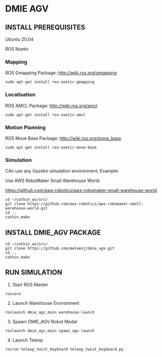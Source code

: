 # DMIE AGV

## INSTALL PREREQUISITES

Ubuntu 20.04

ROS Noetic

### Mapping

ROS Gmapping Package: http://wiki.ros.org/gmapping

```
sudo apt-get install ros-noetic-gmapping
```

### Localisation

ROS AMCL Package: http://wiki.ros.org/amcl

```
sudo apt-get install ros-noetic-amcl
```

### Motion Planning

ROS Move Base Package: http://wiki.ros.org/move_base

```
sudo apt-get install ros-noetic-move-base
```
### Simulation

CAn use any Gazebo simulation environment. Example:

Use AWS RoboMaker Small Warehouse World

https://github.com/aws-robotics/aws-robomaker-small-warehouse-world

```
cd ~/catkin_ws/src/
git clone https://github.com/aws-robotics/aws-robomaker-small-warehouse-world.git
cd ..
catkin_make
```
## INSTALL DMIE_AGV PACKAGE

```
cd ~/catkin_ws/src/
git clone https://github.com/maleenj/dmie_agv.git
cd ..
catkin_make
```

## RUN SIMULATION

1. Start ROS Master
```
roscore
```
2. Launch Warehouse Environment
```
roslaunch dmie_agv_main warehouse.launch
```
3. Spawn DMIE_AGV Robot Model
```
roslaunch dmie_agv_main spawn_agv.launch
```
4. Launch Teleop
```
rosrun teleop_twist_keyboard teleop_twist_keyboard.py
```
